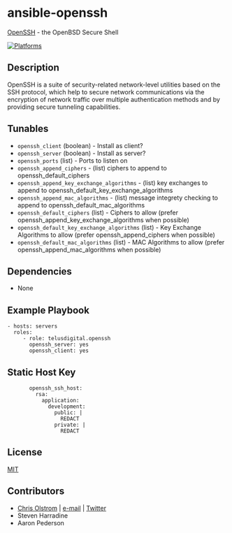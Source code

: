 # ansible-openssh

[OpenSSH](https://wikipedia.org/wiki/OpenSSH) - the OpenBSD Secure Shell

[![Platforms](http://img.shields.io/badge/platforms-ubuntu-lightgrey.svg?style=flat)](#)

## Description

OpenSSH is a suite of security-related network-level utilities based on the SSH protocol, which help to secure network communications via the encryption of network traffic over multiple authentication methods and by providing secure tunneling capabilities.

## Tunables

* ```openssh_client``` (boolean) - Install as client?
* ```openssh_server``` (boolean) - Install as server?
* ```openssh_ports``` (list) - Ports to listen on
* ```openssh_append_ciphers``` - (list) ciphers to append to openssh_default_ciphers
* ```openssh_append_key_exchange_algorithms``` - (list) key exchanges to append to openssh_default_key_exchange_algorithms
* ```openssh_append_mac_algorithms``` - (list) message integrety checking to append to openssh_default_mac_algorithms
* ```openssh_default_ciphers``` (list) - Ciphers to allow (prefer openssh_append_key_exchange_algorithms when possible)
* ```openssh_default_key_exchange_algorithms``` (list) - Key Exchange Algorithms to allow (prefer openssh_append_ciphers when possible)
* ```openssh_default_mac_algorithms``` (list) - MAC Algorithms to allow (prefer openssh_append_mac_algorithms when possible)

## Dependencies

* None

## Example Playbook
    - hosts: servers
      roles:
         - role: telusdigital.openssh
           openssh_server: yes
           openssh_client: yes

## Static Host Key
           openssh_ssh_host:
             rsa:
               application:
                 development:
                   public: |
                     REDACT
                   private: |
                     REDACT

## License

[MIT](https://tldrlegal.com/license/mit-license)

## Contributors

* [Chris Olstrom](https://colstrom.github.io/) | [e-mail](mailto:chris@olstrom.com) | [Twitter](https://twitter.com/ChrisOlstrom)
* Steven Harradine
* Aaron Pederson
